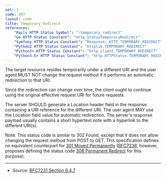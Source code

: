 ```yaml
---
set: 3
code: 307
layout: code
title: Temporary Redirect
references:
    "Rails HTTP Status Symbol": ":temporary_redirect"
    "Go HTTP Status Constant": "http.StatusTemporaryRedirect"
    "Symfony HTTP Status Constant": "Response::HTTP_TEMPORARY_REDIRECT"
    "Python2 HTTP Status Constant": "httplib.TEMPORARY_REDIRECT"
    "Python3+ HTTP Status Constant": "http.client.TEMPORARY_REDIRECT"
    "Python3.5+ HTTP Status Constant": "http.HTTPStatus.TEMPORARY_REDIRECT"
---
```


The target resource resides temporarily under a different URI and the
user agent MUST NOT change the request method if it performs an
automatic redirection to that URI.

Since the redirection can change over time, the client ought to continue
using the original effective request URI for future requests.

The server SHOULD generate a Location header field in the response
containing a URI reference for the different URI. The user agent MAY use
the Location field value for automatic redirection. The server's
response payload usually contains a short hypertext note with a
hyperlink to the different URI(s).

Note: This status code is similar to 302 Found, except that it does not
allow changing the request method from POST to GET. This specification
defines no equivalent counterpart for [301 Moved Permanently]({{site.baseurl}}/301)
([RFC7238][2], however, proposes defining the status code
[308 Permanent Redirect]({{site.baseurl}}/308) for this purpose).

---

* Source: [RFC7231 Section 6.4.7][1]

[1]: <https://datatracker.ietf.org/doc/html/rfc7231#section-6.4.7>
[2]: <https://datatracker.ietf.org/doc/html/rfc7238>
